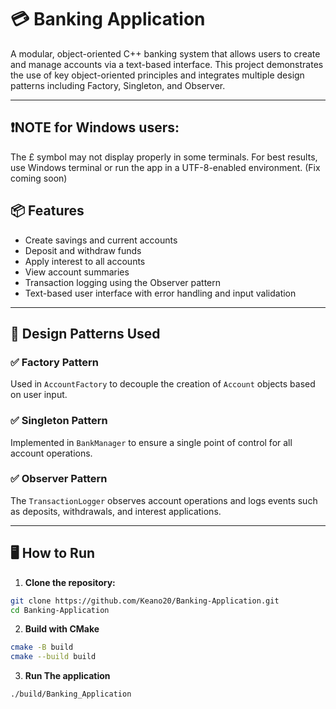 # 💳 Banking Application

A modular, object-oriented C++ banking system that allows users to create and manage accounts via a text-based interface. This project demonstrates the use of key object-oriented principles and integrates multiple design patterns including Factory, Singleton, and Observer.

---

## ❗️NOTE for Windows users:
The £ symbol may not display properly in some terminals. For best results, use Windows terminal or run the app in a UTF-8-enabled environment. (Fix coming soon)

## 📦 Features

- Create savings and current accounts
- Deposit and withdraw funds
- Apply interest to all accounts
- View account summaries
- Transaction logging using the Observer pattern
- Text-based user interface with error handling and input validation

---

## 🧠 Design Patterns Used

### ✅ Factory Pattern
Used in `AccountFactory` to decouple the creation of `Account` objects based on user input.

### ✅ Singleton Pattern
Implemented in `BankManager` to ensure a single point of control for all account operations.

### ✅ Observer Pattern
The `TransactionLogger` observes account operations and logs events such as deposits, withdrawals, and interest applications.

---
## 🖥️ How to Run

1. **Clone the repository:**

```bash
git clone https://github.com/Keano20/Banking-Application.git
cd Banking-Application
```

2. **Build with CMake**

```bash
cmake -B build
cmake --build build
```

3. **Run The application**

```bash
./build/Banking_Application
```

